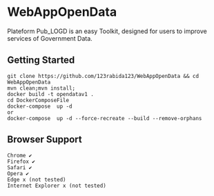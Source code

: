 # WebAppOpenData
Plateform Pub_LOGD is an easy Toolkit, designed for users to improve services of Government Data.


## Getting Started
```
git clone https://github.com/123rabida123/WebAppOpenData && cd WebAppOpenData
mvn clean;mvn install;
docker build -t opendatav1 .
cd DockerComposeFile
docker-compose  up -d
or 
docker-compose  up -d --force-recreate --build --remove-orphans
```

## Browser Support
```
Chrome ✔    
Firefox ✔
Safari ✔
Opera ✔
Edge x (not tested)
Internet Explorer x (not tested)
```
